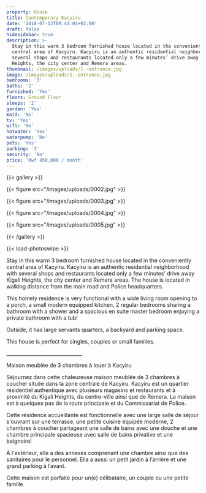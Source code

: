 ```yaml
---
property: House
title: Contemporary Kacyiru
date: '2018-07-13T09:44:04+02:00'
draft: false
hidesidebar: true
description: >-
  Stay in this warm 3 bedroom furnished house located in the conveniently
  central area of Kacyiru. Kacyiru is an authentic residential neighborhood with
  several shops and restaurants located only a few minutes’ drive away Kigali
  Heights, the city center and Remera areas. 
thumbnail: /images/uploads/1.-entrance.jpg
image: /images/uploads/1.-entrance.jpg
bedrooms: '3'
baths: '2'
furnished: 'Yes'
floors: Ground Floor
sleeps: '2'
garden: 'Yes'
maid: 'No'
tv: 'Yes'
wifi: 'No'
hotwater: 'Yes'
waterpump: 'No'
pets: 'Yes'
parking: '3'
security: 'No'
price: 'Rwf 450,000 / month'
---
```

{{< gallery >}}

  {{< figure src="/images/uploads/0002.jpg" >}}

  {{< figure src="/images/uploads/0003.jpg" >}}

  {{< figure src="/images/uploads/0004.jpg" >}}

  {{< figure src="/images/uploads/0005.jpg" >}}

{{< /gallery >}}

{{< load-photoswipe >}}

Stay in this warm 3 bedroom furnished house located in the conveniently central area of Kacyiru. Kacyiru is an authentic residential neighborhood with several shops and restaurants located only a few minutes’ drive away Kigali Heights, the city center and Remera areas. The house is located in walking distance from the main road and Police headquarters.  

This homely residence is very functional with a wide living room opening to a porch, a small modern equipped kitchen, 2 regular bedrooms sharing a bathroom with a shower and a spacious en suite master bedroom enjoying a private bathroom with a tub!

Outside, it has large servants quarters, a backyard and parking space. 

This house is perfect for singles, couples or small families. 

\_\_\_\_\_\_\_\_\_\_\_\_\_\_\_\_\_\_\_\_\_\_\_\_\_\_\_\_\_\__

Maison meublée de 3 chambres à louer à Kacyiru

Séjournez dans cette chaleureuse maison meublée de 3 chambres à coucher située dans la zone centrale de Kacyiru. Kacyiru est un quartier résidentiel authentique avec plusieurs magasins et restaurants et à proximité du Kigali Heights, du centre-ville ainsi que de Remera. La maison est à quelques pas de la route principale et du Commissariat de Police.  

Cette résidence accueillante est fonctionnelle avec une large salle de séjour s'ouvrant sur une terrasse, une petite cuisine équipée moderne, 2 chambres à coucher partageant une salle de bains avec une douche et une chambre principale spacieuse avec salle de bains privative et une baignoire!

À l'extérieur, elle a des annexes comprenant une chambre ainsi que des sanitaires pour le personnel. Ella a aussi un petit jardin à l’arrière et une grand parking à l’avant.  

Cette maison est parfaite pour un(e) célibataire, un couple ou une petite famille.
